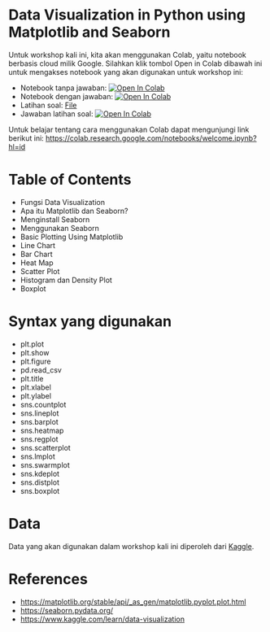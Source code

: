 # Data Visualization in Python using Matplotlib and Seaborn
Untuk workshop kali ini, kita akan menggunakan Colab, yaitu notebook berbasis cloud milik Google. Silahkan klik tombol Open in Colab dibawah ini untuk mengakses notebook yang akan digunakan untuk workshop ini:
- Notebook tanpa jawaban: [![Open In Colab](https://colab.research.google.com/assets/colab-badge.svg)](https://colab.research.google.com/drive/1mG-nXwJn8g7Khnapm36HLRikrPH2GjIu?usp=sharing)
- Notebook dengan jawaban: [![Open In Colab](https://colab.research.google.com/assets/colab-badge.svg)](https://colab.research.google.com/drive/1GA-7baTylZvz_tM1ZpeL8W4CMt_TbbdU?usp=sharing)
- Latihan soal: [File](https://github.com/glenyslion/PPSD-Coding-Workshop-3/blob/main/Latihan%20Kompetensi%20Basic%20Data%20Visualization%20(CW_3).docx) 
- Jawaban latihan soal: [![Open In Colab](https://colab.research.google.com/assets/colab-badge.svg)](https://colab.research.google.com/drive/16RIS9khgifH6mJOJlyrG55NhdlSvhB15?usp=sharing)

Untuk belajar tentang cara menggunakan Colab dapat mengunjungi link berikut ini: https://colab.research.google.com/notebooks/welcome.ipynb?hl=id

# Table of Contents
- Fungsi Data Visualization
- Apa itu Matplotlib dan Seaborn?
- Menginstall Seaborn
- Menggunakan Seaborn
- Basic Plotting Using Matplotlib
- Line Chart
- Bar Chart
- Heat Map
- Scatter Plot
- Histogram dan Density Plot
- Boxplot

# Syntax yang digunakan
- plt.plot
- plt.show
- plt.figure
- pd.read_csv
- plt.title
- plt.xlabel
- plt.ylabel
- sns.countplot
- sns.lineplot
- sns.barplot
- sns.heatmap
- sns.regplot
- sns.scatterplot
- sns.lmplot
- sns.swarmplot
- sns.kdeplot
- sns.distplot
- sns.boxplot

# Data
Data yang akan digunakan dalam workshop kali ini diperoleh dari [Kaggle](https://www.kaggle.com/).

# References
- https://matplotlib.org/stable/api/_as_gen/matplotlib.pyplot.plot.html
- https://seaborn.pydata.org/
- https://www.kaggle.com/learn/data-visualization
